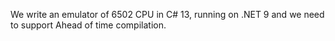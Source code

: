 We write an emulator of 6502 CPU in C# 13, running on .NET 9 and we need to support Ahead of time compilation.
